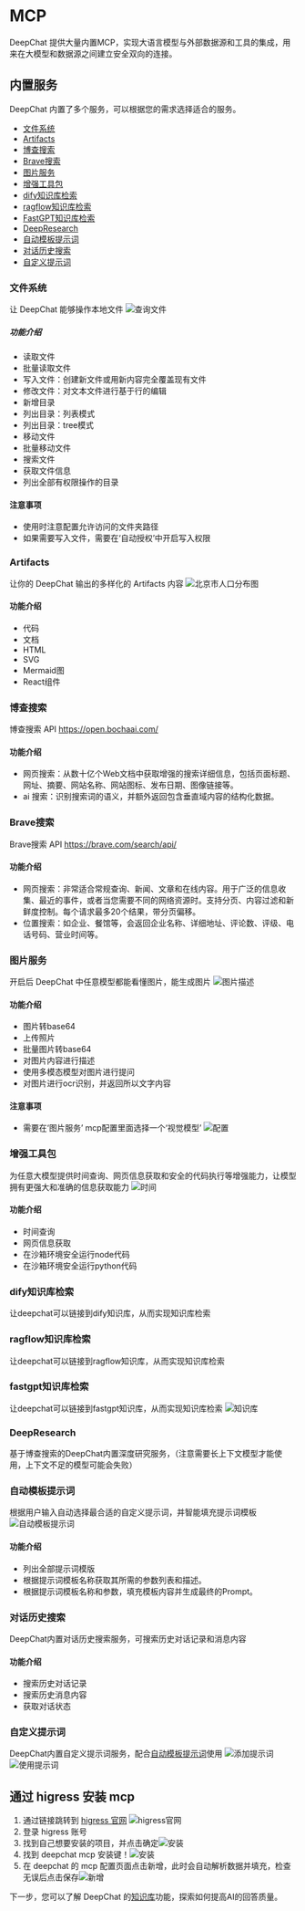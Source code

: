 # MCP

DeepChat 提供大量内置MCP，实现大语言模型与外部数据源和工具的集成，用来在大模型和数据源之间建立安全双向的连接。

## 内置服务
DeepChat 内置了多个服务，可以根据您的需求选择适合的服务。
- [文件系统](#文件系统)
- [Artifacts](#Artifacts)
- [博查搜索](#博查搜索)
- [Brave搜索](#Brave搜索)
- [图片服务](#图片服务)
- [增强工具包](#增强工具包)
- [dify知识库检索](#dify知识库检索)
- [ragflow知识库检索](#ragflow知识库检索)
- [FastGPT知识库检索](#FastGPT知识库检索)
- [DeepResearch](#DeepResearch)
- [自动模板提示词](#自动模板提示词)
- [对话历史搜索](#对话历史搜索)
- [自定义提示词](#自定义提示词)

### 文件系统
让 DeepChat 能够操作本地文件
![查询文件](./images/mcp/file_size.png)

##### 功能介绍
- 读取文件
- 批量读取文件
- 写入文件：创建新文件或用新内容完全覆盖现有文件
- 修改文件：对文本文件进行基于行的编辑
- 新增目录
- 列出目录：列表模式
- 列出目录：tree模式
- 移动文件
- 批量移动文件
- 搜索文件
- 获取文件信息
- 列出全部有权限操作的目录

#### 注意事项
- 使用时注意配置允许访问的文件夹路径
- 如果需要写入文件，需要在‘自动授权’中开启写入权限

### Artifacts
让你的 DeepChat 输出的多样化的 Artifacts 内容
![北京市人口分布图](./images/mcp/artifacts_react.png)


#### 功能介绍
- 代码
- 文档
- HTML
- SVG
- Mermaid图
- React组件

### 博查搜索
博查搜索 API https://open.bochaai.com/

#### 功能介绍
- 网页搜索：从数十亿个Web文档中获取增强的搜索详细信息，包括页面标题、网址、摘要、网站名称、网站图标、发布日期、图像链接等。
- ai 搜索：识别搜索词的语义，并额外返回包含垂直域内容的结构化数据。

### Brave搜索
Brave搜索 API https://brave.com/search/api/

#### 功能介绍
- 网页搜索：非常适合常规查询、新闻、文章和在线内容。用于广泛的信息收集、最近的事件，或者当您需要不同的网络资源时。支持分页、内容过滤和新鲜度控制。每个请求最多20个结果，带分页偏移。
- 位置搜索：如企业、餐馆等，会返回企业名称、详细地址、评论数、评级、电话号码、营业时间等。

### 图片服务
开启后 DeepChat 中任意模型都能看懂图片，能生成图片
![图片描述](./images/mcp/pic_describe.png)

#### 功能介绍
- 图片转base64
- 上传照片
- 批量图片转base64
- 对图片内容进行描述
- 使用多模态模型对图片进行提问
- 对图片进行ocr识别，并返回所以文字内容

#### 注意事项
- 需要在‘图片服务’ mcp配置里面选择一个‘视觉模型’ 
![配置](./images/mcp/pic_cfg.png)

### 增强工具包
为任意大模型提供时间查询、网页信息获取和安全的代码执行等增强能力，让模型拥有更强大和准确的信息获取能力
![时间](./images/mcp/time.png)

#### 功能介绍
- 时间查询
- 网页信息获取
- 在沙箱环境安全运行node代码
- 在沙箱环境安全运行python代码

### dify知识库检索
让deepchat可以链接到dify知识库，从而实现知识库检索

### ragflow知识库检索
让deepchat可以链接到ragflow知识库，从而实现知识库检索

### fastgpt知识库检索
让deepchat可以链接到fastgpt知识库，从而实现知识库检索
![知识库](./images/mcp/fastgpt.png)

### DeepResearch
基于博查搜索的DeepChat内置深度研究服务，（注意需要长上下文模型才能使用，上下文不足的模型可能会失败）

### 自动模板提示词
根据用户输入自动选择最合适的自定义提示词，并智能填充提示词模板
![自动模板提示词](./images/mcp/prompt_auto.png)

#### 功能介绍
- 列出全部提示词模版
- 根据提示词模板名称获取其所需的参数列表和描述。
- 根据提示词模板名称和参数，填充模板内容并生成最终的Prompt。

### 对话历史搜索
DeepChat内置对话历史搜索服务，可搜索历史对话记录和消息内容

#### 功能介绍
- 搜索历史对话记录
- 搜索历史消息内容
- 获取对话状态

### 自定义提示词
DeepChat内置自定义提示词服务，配合[自动模板提示词](#自动模板提示词)使用
![添加提示词](./images/mcp/prompt_add.png)
![使用提示词](./images/mcp/prompt_trans.png)


## 通过 higress 安装 mcp
1. 通过链接跳转到 [higress 官网](https://mcp.higress.ai/?from=deepchat) ![higress官网](./images/mcp/mcp_add_1.png)
2. 登录 higress 账号
3. 找到自己想要安装的项目，并点击确定![安装](./images/mcp/mcp_add_2.png)
4. 找到 deepchat mcp 安装键！![安装](./images/mcp/mcp_add_3.png)
5. 在 deepchat 的 mcp 配置页面点击新增，此时会自动解析数据并填充，检查无误后点击保存![新增](./images/mcp/mcp_add_4.png)

下一步，您可以了解 DeepChat 的[知识库](./knowledge.md)功能，探索如何提高AI的回答质量。 
